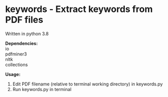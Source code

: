 # keywords - Extract keywords from PDF files

Written in python 3.8  

**Dependencies:**  
io  
pdfminer3  
nltk  
collections  

**Usage:**  
1. Edit PDF filename (relative to terminal working directory) in keywords.py  
2. Run keywords.py in terminal
